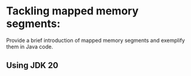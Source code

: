 # Tackling mapped memory segments:
Provide a brief introduction of mapped memory segments and exemplify them in Java code.

## Using JDK 20